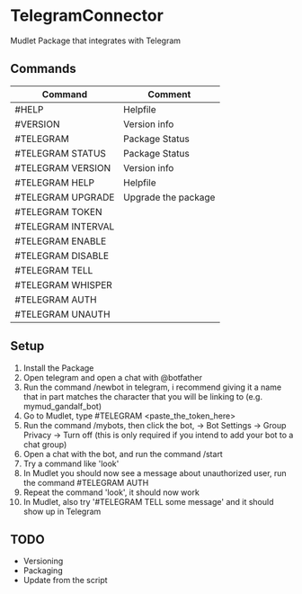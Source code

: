 # TelegramConnector
Mudlet Package that integrates with Telegram

## Commands

| Command                                    | Comment      |
| -------                                    | --------     |
| \#HELP                                     | Helpfile     |
| \#VERSION                                  | Version info |
| \#TELEGRAM                                 | Package Status |
| \#TELEGRAM STATUS                          | Package Status |
| \#TELEGRAM VERSION                         | Version info |
| \#TELEGRAM HELP                            | Helpfile     |
| \#TELEGRAM UPGRADE                         | Upgrade the package        |
| \#TELEGRAM TOKEN <token>                   |              |
| \#TELEGRAM INTERVAL <seconds>              |              |
| \#TELEGRAM ENABLE                          |     |
| \#TELEGRAM DISABLE                         |     |
| \#TELEGRAM TELL <username> <message> |     |
| \#TELEGRAM WHISPER <username> <message> |     |
| \#TELEGRAM AUTH <username> |     |
| \#TELEGRAM UNAUTH <username> |     |

## Setup

1. Install the Package
1. Open telegram and open a chat with @botfather
1. Run the command /newbot in telegram, i recommend giving it a name that in part matches the character that you will be linking to (e.g. mymud_gandalf_bot)
1. Go to Mudlet, type #TELEGRAM <paste_the_token_here>
1. Run the command /mybots, then click the bot, -> Bot Settings ->  Group Privacy -> Turn off
 (this is only required if you intend to add your bot to a chat group)
1. Open a chat with the bot, and run the command /start
1. Try a command like 'look'
1. In Mudlet you should now see a message about unauthorized user, run the command #TELEGRAM AUTH <username> 
1. Repeat the command 'look', it should now work
1. In Mudlet, also try '#TELEGRAM TELL <yourusername> some message' and it should show up in Telegram

## TODO
* Versioning
* Packaging
* Update from the script


